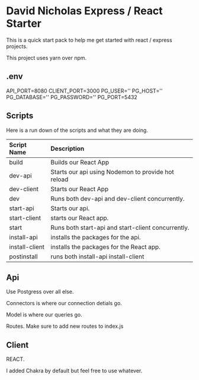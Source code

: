 # David Nicholas Express / React Starter

This is a quick start pack to help me get started with react / express projects.

This project uses yarn over npm.

## .env

API_PORT=8080
CLIENT_PORT=3000
PG_USER=''
PG_HOST=''
PG_DATABASE=''
PG_PASSWORD=''
PG_PORT=5432

## Scripts

Here is a run down of the scripts and what they are doing.

| Script Name    | Description                                        |
| :------------- | :------------------------------------------------- |
| build          | Builds our React App                               |
| dev-api        | Starts our api using Nodemon to provide hot reload |
| dev-client     | Starts our React App                               |
| dev            | Runs both dev-api and dev-client concurrently.     |
| start-api      | Starts our api.                                    |
| start-client   | starts our React app.                              |
| start          | Runs both start-api and start-client concurrently. |
| install-api    | installs the packages for the api.                 |
| install-client | installs the packages for the React app.           |
| postinstall    | runs both install-api install-client               |

## Api

Use Postgress over all else.

Connectors is where our connection detials go.

Model is where our queries go.

Routes. Make sure to add new routes to index.js

## Client

REACT.

I added Chakra by default but feel free to use whatever.
